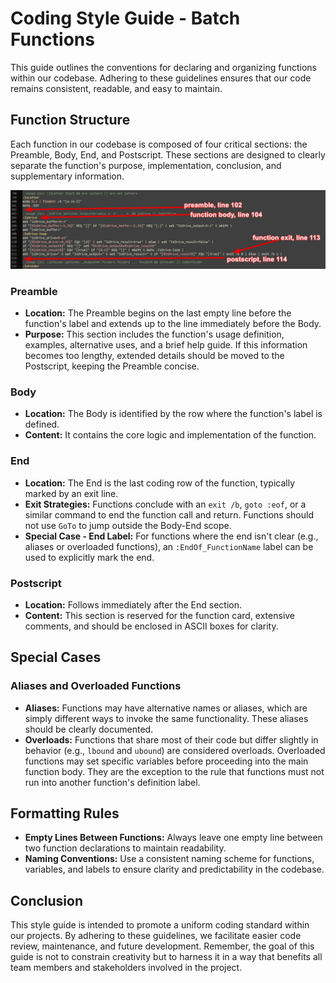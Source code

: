 
# Coding Style Guide - Batch Functions

This guide outlines the conventions for declaring and organizing functions within our codebase. Adhering to these guidelines ensures that our code remains consistent, readable, and easy to maintain.

## Function Structure

Each function in our codebase is composed of four critical sections: the Preamble, Body, End, and Postscript. These sections are designed to clearly separate the function's purpose, implementation, conclusion, and supplementary information.

![function structure example](https://github.com/batchfileframework/BatchfileFrameWork/blob/main/doc/function-structure-example.png)

### Preamble

-   **Location:** The Preamble begins on the last empty line before the function's label and extends up to the line immediately before the Body.
-   **Purpose:** This section includes the function's usage definition, examples, alternative uses, and a brief help guide. If this information becomes too lengthy, extended details should be moved to the Postscript, keeping the Preamble concise.

### Body

-   **Location:** The Body is identified by the row where the function's label is defined.
-   **Content:** It contains the core logic and implementation of the function.

### End

-   **Location:** The End is the last coding row of the function, typically marked by an exit line.
-   **Exit Strategies:** Functions conclude with an `exit /b`, `goto :eof`, or a similar command to end the function call and return. Functions should not use `GoTo` to jump outside the Body-End scope.
-   **Special Case - End Label:** For functions where the end isn't clear (e.g., aliases or overloaded functions), an `:EndOf_FunctionName` label can be used to explicitly mark the end.

### Postscript

-   **Location:** Follows immediately after the End section.
-   **Content:** This section is reserved for the function card, extensive comments, and should be enclosed in ASCII boxes for clarity.

## Special Cases

### Aliases and Overloaded Functions

-   **Aliases:** Functions may have alternative names or aliases, which are simply different ways to invoke the same functionality. These aliases should be clearly documented.
-   **Overloads:** Functions that share most of their code but differ slightly in behavior (e.g., `lbound` and `ubound`) are considered overloads. Overloaded functions may set specific variables before proceeding into the main function body. They are the exception to the rule that functions must not run into another function's definition label.

## Formatting Rules

-   **Empty Lines Between Functions:** Always leave one empty line between two function declarations to maintain readability.
-   **Naming Conventions:** Use a consistent naming scheme for functions, variables, and labels to ensure clarity and predictability in the codebase.

## Conclusion

This style guide is intended to promote a uniform coding standard within our projects. By adhering to these guidelines, we facilitate easier code review, maintenance, and future development. Remember, the goal of this guide is not to constrain creativity but to harness it in a way that benefits all team members and stakeholders involved in the project.

